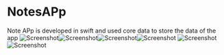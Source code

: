 # NotesAPp
Note APp is developed in swift and used core data to store the data of the app
![Screenshot](1.png)![Screenshot](2.png)![Screenshot](3.png)![Screenshot](4.png)
![Screenshot](5.png)![Screenshot](6.png)
